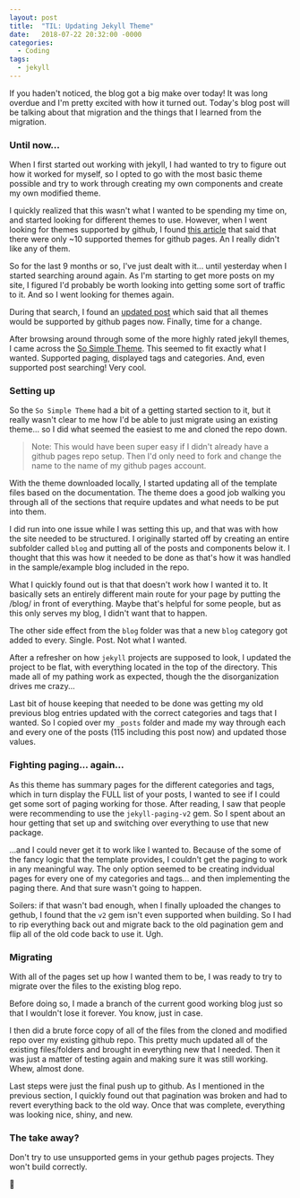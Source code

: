 ```yaml
---
layout: post
title:  "TIL: Updating Jekyll Theme"
date:   2018-07-22 20:32:00 -0000
categories:
  - Coding
tags:
  - jekyll
---
```

If you haden't noticed, the blog got a big make over today! It was long overdue and I'm pretty excited with how it turned out. Today's blog post will be talking about that migration and the things that I learned from the migration.

### Until now...
When I first started out working with jekyll, I had wanted to try to figure out how it worked for myself, so I opted to go with the most basic theme possible and try to work through creating my own components and create my own modified theme.

I quickly realized that this wasn't what I wanted to be spending my time on, and started looking for different themes to use. However, when I went looking for themes supported by github, I found [this article](https://pages.github.com/themes/) that said that there were only ~10 supported themes for github pages. An I really didn't like any of them.

So for the last 9 months or so, I've just dealt with it... until yesterday when I started searching around again. As I'm starting to get more posts on my site, I figured I'd probably be worth looking into getting some sort of traffic to it. And so I went looking for themes again.

During that search, I found an [updated post](https://blog.github.com/2017-11-29-use-any-theme-with-github-pages/) which said that all themes would be supported by github pages now. Finally, time for a change.

After browsing around through some of the more highly rated jekyll themes, I came across the [So Simple Theme](https://github.com/mmistakes/so-simple-theme). This seemed to fit exactly what I wanted. Supported paging, displayed tags and categories. And, even supported post searching! Very cool.

### Setting up
So the `So Simple Theme` had a bit of a getting started section to it, but it really wasn't clear to me how I'd be able to just migrate using an existing theme... so I did what seemed the easiest to me and cloned the repo down.

> Note: This would have been super easy if I didn't already have a github pages repo setup. Then I'd only need to fork and change the name to the name of my github pages account.

With the theme downloaded locally, I started updating all of the template files based on the documentation. The theme does a good job walking you through all of the sections that require updates and what needs to be put into them.

I did run into one issue while I was setting this up, and that was with how the site needed to be structured. I originally started off by creating an entire subfolder called `blog` and putting all of the posts and components below it. I thought that this was how it needed to be done as that's how it was handled in the sample/example blog included in the repo.

What I quickly found out is that that doesn't work how I wanted it to. It basically sets an entirely different main route for your page by putting the /blog/ in front of everything. Maybe that's helpful for some people, but as this only serves my blog, I didn't want that to happen.

The other side effect from the `blog` folder was that a new `blog` category got added to every. Single. Post. Not what I wanted.

After a refresher on how `jekyll` projects are supposed to look, I updated the project to be flat, with everything located in the top of the directory. This made all of my pathing work as expected, though the the disorganization drives me crazy...

Last bit of house keeping that needed to be done was getting my old previous blog entries updated with the correct categories and tags that I wanted. So I copied over my `_posts` folder and made my way through each and every one of the posts (115 including this post now) and updated those values.

### Fighting paging... again...
As this theme has summary pages for the different categories and tags, which in turn display the FULL list of your posts, I wanted to see if I could get some sort of paging working for those. After reading, I saw that people were recommending to use the `jekyll-paging-v2` gem. So I spent about an hour getting that set up and switching over everything to use that new package.

...and I could never get it to work like I wanted to. Because of the some of the fancy logic that the template provides, I couldn't get the paging to work in any meaningful way. The only option seemed to be creating indvidual pages for every one of my categories and tags... and then implementing the paging there. And that sure wasn't going to happen.

Soilers: if that wasn't bad enough, when I finally uploaded the changes to gethub, I found that the `v2` gem isn't even supported when building. So I had to rip everything back out and migrate back to the old pagination gem and flip all of the old code back to use it. Ugh.

### Migrating
With all of the pages set up how I wanted them to be, I was ready to try to migrate over the files to the existing blog repo.

Before doing so, I made a branch of the current good working blog just so that I wouldn't lose it forever. You know, just in case.

I then did a brute force copy of all of the files from the cloned and modified repo over my existing github repo. This pretty much updated all of the existing files/folders and brought in everything new that I needed. Then it was just a matter of testing again and making sure it was still working. Whew, almost done.

Last steps were just the final push up to github. As I mentioned in the previous section, I quickly found out that pagination was broken and had to revert everything back to the old way. Once that was complete, everything was looking nice, shiny, and new.

### The take away?
Don't try to use unsupported gems in your gethub pages projects. They won't build correctly.

💚